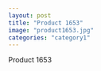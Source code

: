 ```yaml
---
layout: post
title: "Product 1653"
image: "product1653.jpg"
categories: "category1"
---
```

Product 1653
